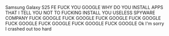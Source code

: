 Samsung Galaxy S25 FE
FUCK YOU GOOGLE WHY DO YOU INSTALL APPS THAT I TELL YOU NOT TO FUCKING INSTALL YOU USELESS SPYWARE COMPANY
FUCK GOOGLE FUCK GOOGLE FUCK GOOGLE FUCK GOOGLE FUCK GOOGLE FUCK GOOGLE FUCK GOOGLE FUCK GOOGLE
Ok I'm sorry I crashed out too hard